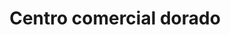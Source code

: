 ---
title: "Centro comercial dorado"
url: /barcelona/centro-comercial-dorado/
shop: centro comercial
---